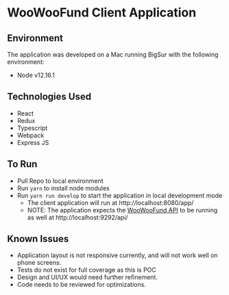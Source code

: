 # WooWooFund Client Application
## Environment
The application was developed on a Mac running BigSur with the following environment:
* Node v12.16.1

## Technologies Used
* React
* Redux
* Typescript
* Webpack
* Express JS

## To Run
* Pull Repo to local environment
* Run `yarn` to install node modules
* Run `yarn run develop` to start the application in local development mode
  * The client application will run at http://localhost:8080/app/
  * NOTE: The application expects the [WooWooFund API](https://github.com/defiantgoat/woowoofund-api) to be running as well at http://localhost:9292/api/

## Known Issues
* Application layout is not responsive currently, and will not work well on phone screens.
* Tests do not exist for full coverage as this is POC
* Design and UI/UX would need further refinement.
* Code needs to be reviewed for optimizations.
